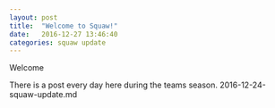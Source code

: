 ```yaml
---
layout: post
title:  "Welcome to Squaw!"
date:   2016-12-27 13:46:40
categories: squaw update
---
```

Welcome 

There is a post every day here during the teams season.
2016-12-24-squaw-update.md

